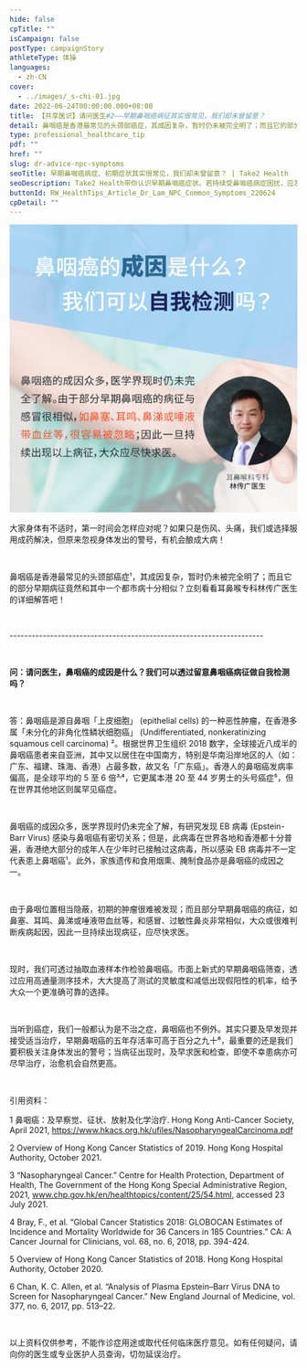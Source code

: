 ```yaml
---
hide: false
cpTitle: ""
isCampaign: false
postType: campaignStory
athleteType: 体操
languages:
  - zh-CN
cover:
  - ../images/_s-chi-01.jpg
date: 2022-06-24T00:00:00.000+08:00
title: 【共享医识】请问医生#2——早期鼻咽癌病征其实很常见，我们却未曾留意？
detail: 鼻咽癌是香港最常见的头颈部癌症，其成因复杂，暂时仍未被完全明了；而且它的部分早期病征竟然和其中一个都市病十分相似？立刻看看耳鼻喉专科林传广医生的详细解答吧！
type: professional_healthcare_tip
pdf: ""
href: ""
slug: dr-advice-npc-symptoms
seoTitle: 早期鼻咽癌病症、初期症状其实很常见，我们却未曾留意？ | Take2 Health
seoDescription: Take2 Health带你认识早期鼻咽癌症状。若持续受鼻咽癌病症困扰，应及早求医和接受检查，早期确诊可提升治愈机会。点击了解更多。
buttonId: RW_HealthTips_Article_Dr_Lam_NPC_Common_Symptoms_220624
cpDetail: ""
---
```

![](../images/01-01_schi-01-01.jpg)

大家身体有不适时，第一时间会怎样应对呢？如果只是伤风、头痛，我们或选择服用成药解决，但原来忽视身体发出的警号，有机会酿成大病！

<br/>

鼻咽癌是香港最常见的头颈部癌症¹，其成因复杂，暂时仍未被完全明了；而且它的部分早期病征竟然和其中一个都市病十分相似？立刻看看耳鼻喉专科林传广医生的详细解答吧！

<br/>

\---------------------------------------------------------------------

<br/>

**问：请问医生，鼻咽癌的成因是什么？我们可以透过留意鼻咽癌病征做自我检测吗？**

<br/>

答：鼻咽癌是源自鼻咽「上皮细胞」 (epithelial cells) 的一种恶性肿瘤，在香港多属「未分化的非角化性鳞状细胞癌」 (Undifferentiated, nonkeratinizing squamous cell carcinoma) ²。根据世界卫生组织 2018 数字，全球接近八成半的鼻咽癌患者来自亚洲，其中又以居住在中国南方，特别是华南沿岸地区的人（如：广东、福建、珠海、香港）占最多数，故又名「广东癌」。香港人的鼻咽癌发病率偏高，是全球平均的 5 至 6 倍³˒⁴，它更属本港 20 至 44 岁男士的头号癌症⁵，但在世界其他地区则属罕见癌症。

<br/>

鼻咽癌的成因众多，医学界现时仍未完全了解，有研究发现 EB 病毒 (Epstein-Barr Virus) 感染与鼻咽癌有密切关系；但是，此病毒在世界各地和香港都十分普遍，香港绝大部分的成年人在少年时已接触过这病毒，所以感染 EB 病毒并不一定代表患上鼻咽癌¹。此外，家族遗传和食用烟熏、腌制食品亦是鼻咽癌的成因之一。

<br/>

由于鼻咽位置相当隐蔽，初期的肿瘤很难被发现；而且部分早期鼻咽癌的病征，如鼻塞、耳鸣、鼻涕或唾液带血丝等，和感冒、过敏性鼻炎非常相似，大众或很难判断疾病起因，因此一旦持续出现病征，应尽快求医。

<br/>

现时，我们可透过抽取血液样本作检验鼻咽癌。市面上新式的早期鼻咽癌筛查，透过应用高通量测序技术，大大提高了测试的灵敏度和减低出现假阳性的机率，给予大众一个更准确可靠的选择。

<br/>

当听到癌症，我们一般都认为是不治之症，鼻咽癌也不例外。其实只要及早发现并接受适当治疗，早期鼻咽癌的五年存活率可高于百分之九十⁶，最重要的还是我们要积极关注身体发出的警号；当病征出现时，及早求医和检查，即使不幸患病亦可尽早治疗，治愈机会自然更高。

<br/>

引用资料：

1 鼻咽癌：及早察觉、征状、放射及化学治疗. Hong Kong Anti-Cancer Society, April 2021, https://www.hkacs.org.hk/ufiles/NasopharyngealCarcinoma.pdf

2 Overview of Hong Kong Cancer Statistics of 2019. Hong Kong Hospital Authority, October 2021.

3 “Nasopharyngeal Cancer.” Centre for Health Protection, Department of Health, The Government of the Hong Kong Special Administrative Region, 2021, www.chp.gov.hk/en/healthtopics/content/25/54.html, accessed 23 July 2021.

4 Bray, F., et al. “Global Cancer Statistics 2018: GLOBOCAN Estimates of Incidence and Mortality Worldwide for 36 Cancers in 185 Countries.” CA: A Cancer Journal for Clinicians, vol. 68, no. 6, 2018, pp. 394-424.

5 Overview of Hong Kong Cancer Statistics of 2018. Hong Kong Hospital Authority, October 2020.

6 Chan, K. C. Allen, et al. “Analysis of Plasma Epstein–Barr Virus DNA to Screen for Nasopharyngeal Cancer.” New England Journal of Medicine, vol. 377, no. 6, 2017, pp. 513–22.

<br/>

以上资料仅供参考，不能作诊症用途或取代任何临床医疗意见。如有任何疑问，请向你的医生或专业医护人员查询，切勿延误治疗。